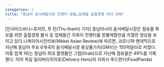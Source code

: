 ```yaml
---
categories: c
title: "동남아 음식배달시장 전쟁터 방불…업체들 출혈경쟁 마다 안해"
---
```

[인사이드비나=호치민, 투 탄(Thu thanh) 기자] 동남아시아 음식배달시장은 점유율 확보를 위한 출혈경쟁 불사 등 업체들간 각축이 전쟁터를 방불케할만큼 치열한 양상을 보이고 있다.니케이아시안리뷰(Nikkei Asian Review)에 따르면, 코로나19 팬데믹으로 지난해 동남아 주요 6개국의 음식배달시장 총상품가치(GMV)는 155억달러로 커졌다.이중 업계 1위는 동남아 최대 플랫폼인 그랩(Grab)으로 지난해 점유율은 49%를 기록했다. 이어 독일 딜리버리히어로(Delivery Hero)의 자회사 푸드판다(FoodPanda)